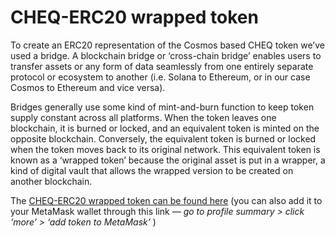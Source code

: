 # CHEQ-ERC20 wrapped token

To create an ERC20 representation of the Cosmos based CHEQ token we’ve used a bridge. A blockchain bridge or ‘cross-chain bridge’ enables users to transfer assets or any form of data seamlessly from one entirely separate protocol or ecosystem to another (i.e. Solana to Ethereum, or in our case Cosmos to Ethereum and vice versa).

Bridges generally use some kind of mint-and-burn function to keep token supply constant across all platforms. When the token leaves one blockchain, it is burned or locked, and an equivalent token is minted on the opposite blockchain. Conversely, the equivalent token is burned or locked when the token moves back to its original network. This equivalent token is known as a ‘wrapped token’ because the original asset is put in a wrapper, a kind of digital vault that allows the wrapped version to be created on another blockchain.

The [CHEQ-ERC20 wrapped token can be found here](https://etherscan.io/address/0x70EDF1c215D0ce69E7F16FD4E6276ba0d99d4de7) (you can also add it to your MetaMask wallet through this link — _go to profile summary > click ‘more’ > ‘add token to MetaMask’_ )
